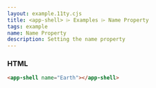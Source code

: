 ```yaml
---
layout: example.11ty.cjs
title: <app-shell> ⌲ Examples ⌲ Name Property
tags: example
name: Name Property
description: Setting the name property
---
```


<app-shell name="Earth"></app-shell>

<h3>HTML</h3>

```html
<app-shell name="Earth"></app-shell>
```
